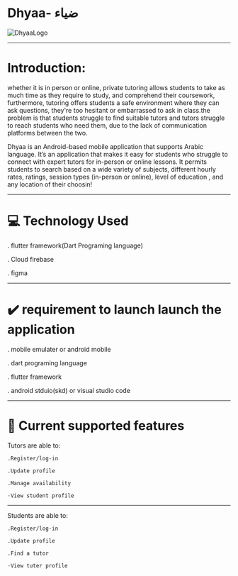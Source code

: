 # Dhyaa- ضياء

![DhyaaLogo](https://user-images.githubusercontent.com/115453402/200195587-d6ce41a1-73f8-4cee-9116-5dd996c56c9a.png)

-----------------------------------------------------------------------------------------------------------------------------------------------------
# Introduction:
whether it is in person or online, private tutoring allows students to take as much time as they require to study, and comprehend their coursework, furthermore, tutoring offers students a safe environment where they can ask questions, they're too hesitant or embarrassed to ask in class.the problem is that students struggle to find suitable tutors and tutors struggle to reach students who need them, due to the lack of communication platforms between the two.


Dhyaa is an Android-based mobile application that supports Arabic language. It’s an application that makes it easy for students who struggle to connect with expert tutors for in-person or online lessons. It permits students to search based on a wide variety of subjects, different hourly rates, ratings, session types (in-person or online), level of education , and any location of their choosin!


-----------------------------------------------------------------------------------------------------------------------------------------------------
# 💻 Technology Used

. flutter framework(Dart Programing language)

. Cloud firebase

. figma


-----------------------------------------------------------------------------------------------------------------------------------------------------
# ✔️ requirement to launch launch the application

. mobile emulater or android mobile

. dart programing language

. flutter framework

. android stduio(skd) or visual studio code


-----------------------------------------------------------------------------------------------------------------------------------------------------
# 📱 Current supported features 

Tutors are able to:

    .Register/log-in
 
    .Update profile
 
    .Manage availability
 
    ·View student profile
 
------------------------------

Students are able to:

    .Register/log-in
 
    .Update profile
 
    .Find a tutor
 
    ·View tuter profile
